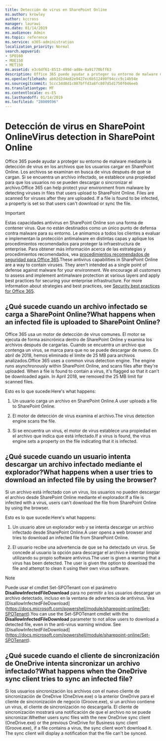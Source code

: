 ```yaml
---
title: Detección de virus en SharePoint Online
ms.author: krowley
author: kccross
manager: laurawi
ms.date: 01/14/2019
ms.audience: Admin
ms.topic: reference
ms.service: o365-administration
localization_priority: Normal
search.appverid:
- SPO160
- MOE150
- MET150
ms.assetid: e3c6df61-8513-499d-ad8e-8a91770bff63
description: Office 365 puede ayudar a proteger su entorno de malware mediante la detección de virus en los archivos que los usuarios cargar en SharePoint Online. Los archivos se examinan en busca de virus después de que se cargan. Si se encuentra un archivo infectado, se establece una propiedad para que los usuarios no se pueden descargar o sincronizar el archivo.
ms.openlocfilehash: ab02d2d4e82e9427ec6b512490f94ccc9c14b54e
ms.sourcegitcommit: 5ccc3dd0d1c087bffd3a8fc807d5d1750f046eeb
ms.translationtype: MT
ms.contentlocale: es-ES
ms.lasthandoff: 01/14/2019
ms.locfileid: "28009596"
---
```

# <a name="virus-detection-in-sharepoint-online"></a><span data-ttu-id="45767-105">Detección de virus en SharePoint Online</span><span class="sxs-lookup"><span data-stu-id="45767-105">Virus detection in SharePoint Online</span></span>

<span data-ttu-id="45767-p102">Office 365 puede ayudar a proteger su entorno de malware mediante la detección de virus en los archivos que los usuarios cargar en SharePoint Online. Los archivos se examinan en busca de virus después de que se cargan. Si se encuentra un archivo infectado, se establece una propiedad para que los usuarios no se pueden descargar o sincronizar el archivo.</span><span class="sxs-lookup"><span data-stu-id="45767-p102">Office 365 can help protect your environment from malware by detecting viruses in files that users upload to SharePoint Online. Files are scanned for viruses after they are uploaded. If a file is found to be infected, a property is set so that users can't download or sync the file.</span></span>
  
> [!IMPORTANT]
> <span data-ttu-id="45767-p103">Estas capacidades antivirus en SharePoint Online son una forma de contener virus. Que no están destinados como un único punto de defensa contra malware para su entorno. Le animamos a todos los clientes a evaluar e implementan la protección antimalware en distintas capas y aplique los procedimientos recomendados para proteger la infraestructura de enterprise. Para obtener más información acerca de las estrategias y procedimientos recomendados, vea [procedimientos recomendados de seguridad para Office 365](security-best-practices.md).</span><span class="sxs-lookup"><span data-stu-id="45767-p103">These antivirus capabilities in SharePoint Online are a way to contain viruses. They aren't intended as a single point of defense against malware for your environment. We encourage all customers to assess and implement antimalware protection at various layers and apply best practices for securing your enterprise infrastructure. For more information about strategies and best practices, see [Security best practices for Office 365](security-best-practices.md).</span></span> 
  
## <a name="what-happens-when-an-infected-file-is-uploaded-to-sharepoint-online"></a><span data-ttu-id="45767-113">¿Qué sucede cuando un archivo infectado se carga a SharePoint Online?</span><span class="sxs-lookup"><span data-stu-id="45767-113">What happens when an infected file is uploaded to SharePoint Online?</span></span>

<span data-ttu-id="45767-p104">Office 365 usa un motor de detección de virus comunes. El motor se ejecuta de forma asincrónica dentro de SharePoint Online y examina los archivos después de cargarlas. Cuando se encuentra un archivo que contenga un virus, se marca para que no se puede descargar de nuevo. En abril de 2018, hemos eliminado el límite de 25 MB para archivos analizados.</span><span class="sxs-lookup"><span data-stu-id="45767-p104">Office 365 uses a common virus detection engine. The engine runs asynchronously within SharePoint Online, and scans files after they're uploaded. When a file is found to contain a virus, it's flagged so that it can't be downloaded again. In April 2018, we removed the 25 MB limit for scanned files.</span></span>
  
<span data-ttu-id="45767-118">Esto es lo que sucede:</span><span class="sxs-lookup"><span data-stu-id="45767-118">Here's what happens:</span></span>
  
1. <span data-ttu-id="45767-119">Un usuario carga un archivo en SharePoint Online.</span><span class="sxs-lookup"><span data-stu-id="45767-119">A user uploads a file to SharePoint Online.</span></span>
    
2. <span data-ttu-id="45767-120">El motor de detección de virus examina el archivo.</span><span class="sxs-lookup"><span data-stu-id="45767-120">The virus detection engine scans the file.</span></span>
    
3. <span data-ttu-id="45767-121">Si se encuentra un virus, el motor de virus establece una propiedad en el archivo que indica que está infectado.</span><span class="sxs-lookup"><span data-stu-id="45767-121">If a virus is found, the virus engine sets a property on the file indicating that it is infected.</span></span>
    
## <a name="what-happens-when-a-user-tries-to-download-an-infected-file-by-using-the-browser"></a><span data-ttu-id="45767-122">¿Qué sucede cuando un usuario intenta descargar un archivo infectado mediante el explorador?</span><span class="sxs-lookup"><span data-stu-id="45767-122">What happens when a user tries to download an infected file by using the browser?</span></span>

<span data-ttu-id="45767-123">Si un archivo está infectado con un virus, los usuarios no pueden descargar el archivo desde SharePoint Online mediante el explorador.</span><span class="sxs-lookup"><span data-stu-id="45767-123">If a file is infected with a virus, users can't download the file from SharePoint Online by using the browser.</span></span>
  
<span data-ttu-id="45767-124">Esto es lo que sucede:</span><span class="sxs-lookup"><span data-stu-id="45767-124">Here's what happens:</span></span>
  
1. <span data-ttu-id="45767-125">Un usuario abre un explorador web y se intenta descargar un archivo infectado desde SharePoint Online.</span><span class="sxs-lookup"><span data-stu-id="45767-125">A user opens a web browser and tries to download an infected file from SharePoint Online.</span></span>
    
2. <span data-ttu-id="45767-p105">El usuario recibe una advertencia de que se ha detectado un virus. Se concede al usuario la opción para descargar el archivo e intentar limpiar utilizando su propio software antivirus.</span><span class="sxs-lookup"><span data-stu-id="45767-p105">The user is given a warning that a virus has been detected. The user is given the option to download the file and attempt to clean it using their own virus software.</span></span>

> [!NOTE]
> <span data-ttu-id="45767-p106">Puede usar el cmdlet Set-SPOTenant con el parámetro **DisallowInfectedFileDownload** para no permitir a los usuarios descargar un archivo detectado, incluso en la ventana de advertencia de antivirus. Vea [DisallowInfectedFileDownload] (https://docs.microsoft.com/powershell/module/sharepoint-online/Set-SPOTenant).</span><span class="sxs-lookup"><span data-stu-id="45767-p106">You can use the Set-SPOTenant cmdlet with the **DisallowInfectedFileDownload** parameter to not allow users to download a detected file, even in the anti-virus warning window. See [DisallowInfectedFileDownload] (https://docs.microsoft.com/powershell/module/sharepoint-online/Set-SPOTenant).</span></span>
    
## <a name="what-happens-when-the-onedrive-sync-client-tries-to-sync-an-infected-file"></a><span data-ttu-id="45767-130">¿Qué sucede cuando el cliente de sincronización de OneDrive intenta sincronizar un archivo infectado?</span><span class="sxs-lookup"><span data-stu-id="45767-130">What happens when the OneDrive sync client tries to sync an infected file?</span></span>

<span data-ttu-id="45767-p107">Si los usuarios sincronización los archivos con el nuevo cliente de sincronización de OneDrive (OneDrive.exe) o la anterior OneDrive para el cliente de sincronización de negocio (Groove.exe), si un archivo contiene un virus, el cliente de sincronización no descargarla. El cliente de sincronización mostrará una notificación de que el archivo no se puede sincronizar.</span><span class="sxs-lookup"><span data-stu-id="45767-p107">Whether users sync files with the new OneDrive sync client (OneDrive.exe) or the previous OneDrive for Business sync client (Groove.exe), if a file contains a virus, the sync client won't download it. The sync client will display a notification that the file can't be synced.</span></span>
  

